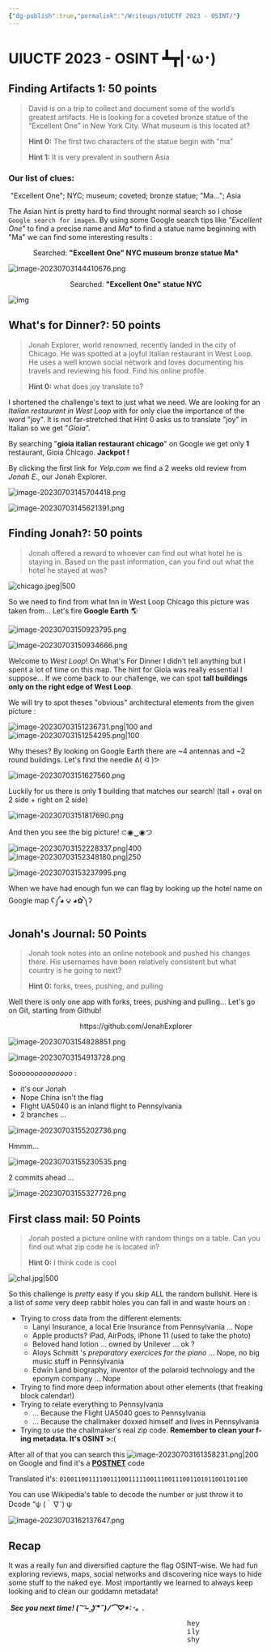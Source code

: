 ```yaml
---
{"dg-publish":true,"permalink":"/Writeups/UIUCTF 2023 - OSINT/"}
---
```


# UIUCTF 2023 - OSINT ┻┳|･ω･)

## Finding Artifacts 1: 50 points

> David is on a trip to collect and document some of the world’s greatest artifacts. He is looking for a coveted bronze statue of the “Excellent One” in New York City. What museum is this located at?
>
> **Hint 0:**
> The first two characters of the statue begin with "ma"
>
> **Hint 1:**
> It is very prevalent in southern Asia

### Our list of clues:

​	"Excellent One"; NYC; museum; coveted; bronze statue; "Ma..."; Asia

The Asian hint is pretty hard to find throught normal search so I chose `Google search for images`. By using some Google search tips like *"Excellent One"* to find a precise name and *Ma\** to find a statue name beginning with "Ma" we can find some interesting results :

<center>Searched: <b>"Excellent One" NYC museum bronze statue Ma*</b></center>

![image-20230703144410676.png](/img/user/imgTypora/image-20230703144410676.png)

<center>Searched: <b>"Excellent One" statue NYC</b></center>

![img](https://cdn.discordapp.com/attachments/1109186533854019664/1124652569843732510/image.png)



## What's for Dinner?: 50 points

> Jonah Explorer, world renowned, recently landed in the city of Chicago. He was spotted at a joyful Italian restaurant in West Loop. He uses a well known social network and loves documenting his travels and reviewing his food. Find his online profile.
>
> **Hint 0:**
> what does joy translate to?

I shortened the challenge's text to just what we need. We are looking for an *Italian restaurant in West Loop* with for only clue the importance of the word "joy". It is not far-stretched that Hint 0 asks us to translate "joy" in Italian so we get "*Gioia*".

By searching "**gioia italian restaurant chicago**" on Google we get only **1** restaurant, Gioia Chicago. **Jackpot !**

By clicking the first link for *Yelp.com* we find a 2 weeks old review from *Jonah E.*, our Jonah Explorer.

![image-20230703145704418.png](/img/user/imgTypora/image-20230703145704418.png)

![image-20230703145621391.png](/img/user/imgTypora/image-20230703145621391.png)







## Finding Jonah?: 50 points

> Jonah offered a reward to whoever can find out what hotel he is staying in. Based on the past information, can you find out what the hotel he stayed at was?

![chicago.jpeg|500](/img/user/imgTypora/chicago.jpeg)

So we need to find from what Inn in West Loop Chicago this picture was taken from... Let's fire **Google Earth** 🌎

![image-20230703150923795.png](/img/user/imgTypora/image-20230703150923795.png)

![image-20230703150934666.png](/img/user/imgTypora/image-20230703150934666.png)

Welcome to *West Loop*! On What's For Dinner I didn't tell anything but I spent a lot of time on this map. The hint for Gioia was really essential I suppose... If we come back to our challenge, we can spot **tall buildings only on the right edge of West Loop**.

We will try to spot theses "obvious" architectural elements from the given picture :

![image-20230703151236731.png|100](/img/user/imgTypora/image-20230703151236731.png) and ![image-20230703151254295.png|100](/img/user/imgTypora/image-20230703151254295.png)

Why theses? By looking on Google Earth there are ~4 antennas and ~2 round buildings. Let's find the needle ᕕ( ᐛ )ᕗ

![image-20230703151627560.png](/img/user/imgTypora/image-20230703151627560.png)

Luckily for us there is only **1** building that matches our search! (tall + oval on 2 side + right on 2 side)

![image-20230703151817690.png](/img/user/imgTypora/image-20230703151817690.png)

And then you see the big picture! ⊂◉‿◉つ

![image-20230703152228337.png|400](/img/user/imgTypora/image-20230703152228337.png) ![image-20230703152348180.png|250](/img/user/imgTypora/image-20230703152348180.png)

![image-20230703153237995.png](/img/user/imgTypora/image-20230703153237995.png)

When we have had enough fun we can flag by looking up the hotel name on Google map ʕ༼◕ ౪ ◕✿༽ʔ



## Jonah's Journal: 50 Points

> Jonah took notes into an online notebook and pushed his changes there. His usernames have been relatively consistent but what country is he going to next?
>
> **Hint 0:**
> forks, trees, pushing, and pulling

Well there is only one app with forks, trees, pushing and pulling... Let's go on Git, starting from Github!

<center>https://github.com/JonahExplorer</center>

![image-20230703154828851.png](/img/user/imgTypora/image-20230703154828851.png)

![image-20230703154913728.png](/img/user/imgTypora/image-20230703154913728.png)

Sooooo*ooooooooo* :

- it's our Jonah
- Nope China isn't the flag
- Flight UA5040 is an inland flight to Pennsylvania
- 2 branches ...

![image-20230703155202736.png](/img/user/imgTypora/image-20230703155202736.png)

Hmmm...

![image-20230703155230535.png](/img/user/imgTypora/image-20230703155230535.png)

2 commits ahead ...

![image-20230703155327726.png](/img/user/imgTypora/image-20230703155327726.png)





## First class mail: 50 Points

> Jonah posted a picture online with random things on a table. Can you find out what zip code he is located in?
>
> **Hint 0:**
> I think code is cool

![chal.jpg|500](/img/user/imgTypora/chal.jpg)

So this challenge is *pretty* easy if you skip ALL the random bullshit. Here is a list of *some* very deep rabbit holes you can fall in and waste hours on :

- Trying to cross data from the different elements:
	- Lanyi Insurance, a local Erie Insurance from Pennsylvania ... Nope
	- Apple products? iPad, AirPods, iPhone 11 (used to take the photo)
	- Beloved hand lotion ... owned by Unilever ... ok ?
	- Aloys Schmitt 's *preparatory exercices for the piano* ... Nope, no big music stuff in Pennsylvania
	- Edwin Land biography, inventor of the polaroid technology and the eponym company ... Nope
- Trying to find more deep information about other elements (that freaking block calendar!)
- Trying to relate everything to Pennsylvania
	- ... Because the Flight UA5040 goes to Pennsylvania
	- ... Because the challmaker doxxed himself and lives in Pennsylvania
- Trying to use the challmaker's real zip code. **Remember to clean your f-ing metadata. It's OSINT >:**(

After all of that you can search this ![image-20230703161358231.png|200](/img/user/imgTypora/image-20230703161358231.png) on Google and find it's a **[POSTNET](https://fr.wikipedia.org/wiki/Postnet)** code

Translated it's: ``0100110011110011100111110011100111001101011001101100``

You can use Wikipedia's table to decode the number or just throw it to Dcode  “ψ (｀∇´) ψ

![image-20230703162137647.png](/img/user/imgTypora/image-20230703162137647.png)





## Recap

It was a really fun and diversified capture the flag OSINT-wise. We had fun exploring reviews, maps, social networks and discovering nice ways to hide some stuff to the naked eye. Most importantly we learned to always keep looking and to clean our goddamn metadata!

​		***See you next time! (˵ ͡~ ͜ʖ ͡°˵)ﾉ⌒♡\*:･。.***

<p style="font-family:'Courier New',monospace;margin-left:70%">hey<br>ily<br>shy</p>





